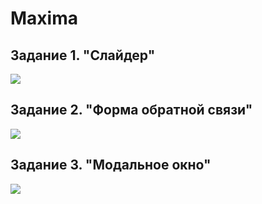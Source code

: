# Maxima
<h2>Задание 1. "Слайдер"</h2>
<img src="https://github.com/PavelIlyin/Maxima/assets/71135153/e5c0dd54-109c-4bb1-91b9-10bed3078d3b">
<h2>Задание 2. "Форма обратной связи"</h2>
<img src="https://github.com/PavelIlyin/Maxima/assets/71135153/392e0992-ce53-44a7-9325-bf0d7165c461">
<h2>Задание 3. "Модальное окно"</h2>
<img src="https://github.com/PavelIlyin/Maxima/assets/71135153/c6b9ed6c-8aa3-4ba9-afdd-16dfb7ece682">
